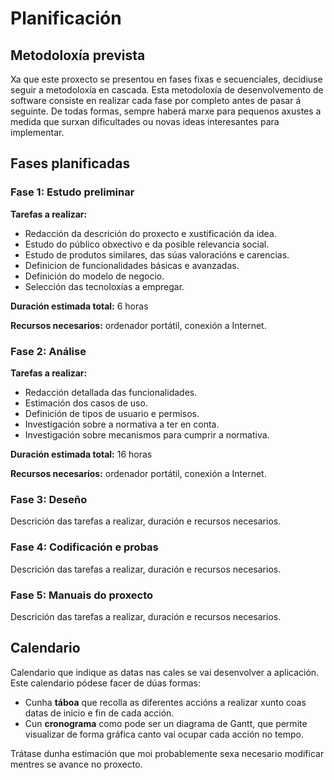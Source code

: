 # Planificación

## Metodoloxía prevista

Xa que este proxecto se presentou en fases fixas e secuenciales, decidiuse seguir a metodoloxía en cascada. Esta metodoloxía de desenvolvemento de software consiste en realizar cada fase por completo antes de pasar á seguinte. De todas formas, sempre haberá marxe para pequenos axustes a medida que surxan dificultades ou novas ideas interesantes para implementar.


## Fases planificadas

### Fase 1: Estudo preliminar

**Tarefas a realizar:**
- Redacción da descrición do proxecto e xustificación da idea.
- Estudo do público obxectivo e da posible relevancia social.
- Estudo de produtos similares, das súas valoracións e carencias.
- Definicion de funcionalidades básicas e avanzadas.
- Definición do modelo de negocio.
- Selección das tecnoloxías a empregar.

**Duración estimada total:** 6 horas

**Recursos necesarios:** ordenador portátil, conexión a Internet.

### Fase 2: Análise

**Tarefas a realizar:**

- Redacción detallada das funcionalidades.
- Estimación dos casos de uso. 
- Definición de tipos de usuario e permisos.
- Investigación sobre a normativa a ter en conta.
- Investigación sobre mecanismos para cumprir a normativa.


**Duración estimada total:** 16 horas

**Recursos necesarios:** ordenador portátil, conexión a Internet.


### Fase 3: Deseño

Descrición das tarefas a realizar, duración e recursos necesarios.

### Fase 4: Codificación e probas

Descrición das tarefas a realizar, duración e recursos necesarios.

### Fase 5: Manuais do proxecto

Descrición das tarefas a realizar, duración e recursos necesarios.

## Calendario

Calendario que indique as datas nas cales se vai desenvolver a aplicación. Este calendario pódese facer de dúas formas:

- Cunha **táboa** que recolla as diferentes accións a realizar xunto coas datas de inicio e fin de cada acción.
- Cun **cronograma** como pode ser un diagrama de Gantt, que permite visualizar de forma gráfica canto vai ocupar cada acción no tempo.

Trátase dunha estimación que moi probablemente sexa necesario modificar mentres se avance no proxecto.